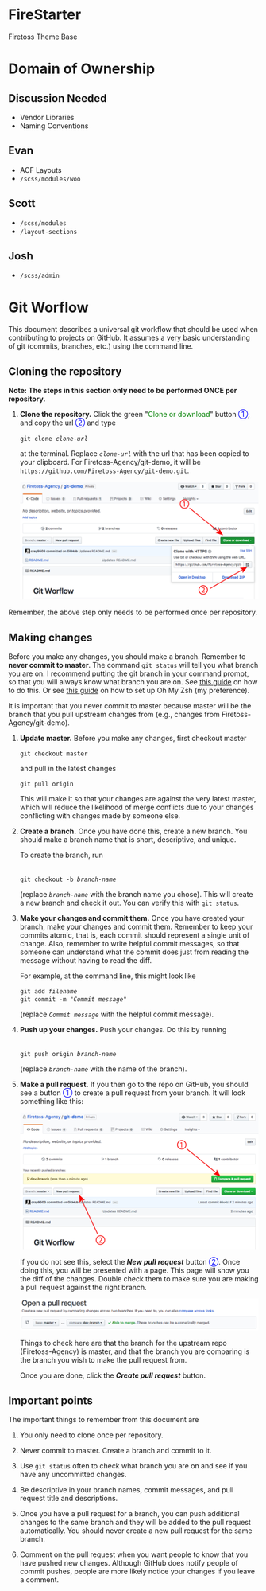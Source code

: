 # FireStarter
Firetoss Theme Base

# Domain of Ownership

## Discussion Needed
<ul>
<li>Vendor Libraries</li>
<li>Naming Conventions</li>
</ul>

## Evan
<ul>
<li>ACF Layouts</li>
<li><code>/scss/modules/woo</code></li>
</ul>

## Scott
<ul>
<li><code>/scss/modules</code></li>
<li><code>/layout-sections</code></li>
</ul>

## Josh
<ul>
<li><code>/scss/admin</code></li>
</ul>


# Git Worflow
This document describes a universal git workflow that should be used when contributing to projects on GitHub. It assumes a very basic understanding of git (commits, branches, etc.) using the command line.

## Cloning the repository

**Note: The steps in this section only need to be performed ONCE per repository.**

1. **Clone the repository.** Click the green "<font color="green">Clone or download</font>" button <font color="blue">①</font>,
   and copy the url <font color="blue">②</font> and type

   <code>git clone <i>clone-url</i></code>

   at the terminal. Replace *`clone-url`* with the url that has been copied to
   your clipboard. For Firetoss-Agency/git-demo, it will be
   `https://github.com/Firetoss-Agency/git-demo.git`.

   ![img/step-1.png](img/step-1.png)


Remember, the above step only needs to be performed once per
repository.

## Making changes

Before you make any changes, you should make a branch. Remember to **never
commit to master**. The command `git status` will tell you what branch you are
on. I recommend putting the git branch in your command prompt, so that you
will always know what branch you are on. See
[this guide](http://stackoverflow.com/a/24716445/161801) on how to do this.
Or see [this guide](https://github.com/robbyrussell/oh-my-zsh/wiki/Installing-ZSH) on how to set up Oh My Zsh (my preference).

It is important that you never commit to master because master will be the
branch that you pull upstream changes from (e.g., changes from
Firetoss-Agency/git-demo).

1. **Update master.** Before you make any changes, first checkout master

   ```
   git checkout master
   ```

   and pull in the latest changes

   ```
   git pull origin
   ```

   This will make it so that your changes are against the very latest master,
   which will reduce the likelihood of merge conflicts due to your changes
   conflicting with changes made by someone else.

2. **Create a branch.** Once you have done this, create a new branch. You
   should make a branch name that is short, descriptive, and unique.

   To create the branch, run

   <code>
   git checkout -b <i>branch-name</i>
   </code>

   (replace *`branch-name`* with the branch name you chose). This will create a
   new branch and check it out. You can verify this with `git status`.

3. **Make your changes and commit them.** Once you have created your branch,
   make your changes and commit them. Remember to keep your commits atomic,
   that is, each commit should represent a single unit of change. Also,
   remember to write helpful commit messages, so that someone can understand
   what the commit does just from reading the message without having to read
   the diff.

   For example, at the command line, this might look like

   <pre><code>git add <i>filename</i>
   git commit -m "<i>Commit message</i>"
   </code></pre>

   (replace *`Commit message`* with the helpful commit message).

4. **Push up your changes.**  Push your changes. Do this by
   running

   <code>
   git push origin <i>branch-name</i>
   </code>

   (replace *`branch-name`* with the name of the branch).

5. **Make a pull request.** If you then go to the repo on GitHub, you should
   see a button <font color="blue">①</font> to create a pull request from your branch. It will look
   something like this:

   ![img/step-2.png](img/step-2.png)

   If you do not see this, select the **<i>New pull request</i>** button <font color="blue">②</font>.
   Once doing this, you will be presented with a page. This page will show you the diff of the changes. Double check them to      make sure you are making a pull request against the right branch.

   ![img/pr.png](img/pr.png)

   Things to check here are that the branch for the upstream repo (Firetoss-Agency) is master, and that the branch you are comparing is the branch you wish to make the pull request from.

   Once you are done, click the **<i>Create pull request</i>** button.

## Important points

The important things to remember from this document are

1. You only need to clone once per repository.

2. Never commit to master. Create a branch and commit to it.

3. Use `git status` often to check what branch you are on and see if you have
   any uncommitted changes.

4. Be descriptive in your branch names, commit messages, and pull request
   title and descriptions.

6. Once you have a pull request for a branch, you can push additional changes
   to the same branch and they will be added to the pull request
   automatically. You should never create a new pull request for the same
   branch.

7. Comment on the pull request when you want people to know that you have
   pushed new changes. Although GitHub does notify people of commit pushes,
   people are more likely notice your changes if you leave a comment.